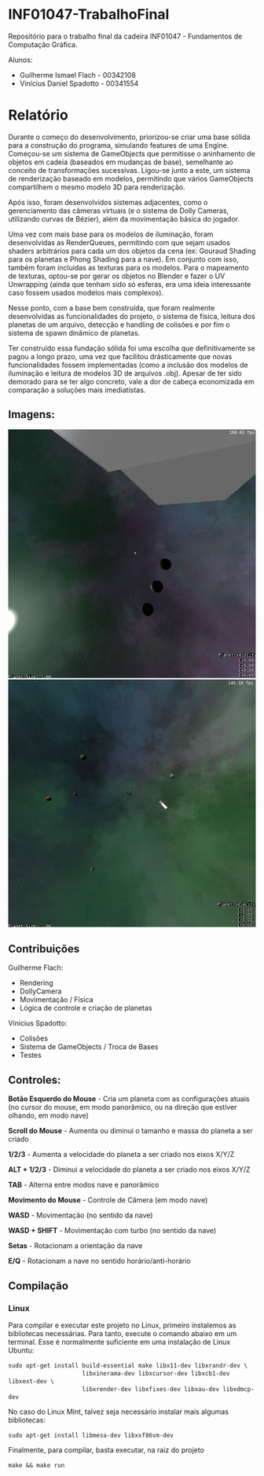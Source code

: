 # INF01047-TrabalhoFinal

Repositório para o trabalho final da cadeira INF01047 - Fundamentos de Computação Gráfica.

Alunos:

- Guilherme Ismael Flach - 00342108
- Vinícius Daniel Spadotto - 00341554

# Relatório

Durante o começo do desenvolvimento, priorizou-se criar uma base sólida para a construção do programa, simulando features de uma Engine. Começou-se um sistema de GameObjects que permitisse o aninhamento de objetos em cadeia (baseados em mudanças de base), semelhante ao conceito de transformações sucessivas. Ligou-se junto a este, um sistema de renderização baseado em modelos, permitindo que vários GameObjects compartilhem o mesmo modelo 3D para renderização.

Após isso, foram desenvolvidos sistemas adjacentes, como o gerenciamento das câmeras virtuais (e o sistema de Dolly Cameras, utilizando curvas de Bézier), além da movimentação básica do jogador.

Uma vez com mais base para os modelos de iluminação, foram desenvolvidas as RenderQueues, permitindo com que sejam usados shaders arbitrários para cada um dos objetos da cena (ex: Gouraud Shading para os planetas e Phong Shading para a nave). Em conjunto com isso, também foram incluidas as texturas para os modelos. Para o mapeamento de texturas, optou-se por gerar os objetos no Blender e fazer o UV Unwrapping (ainda que tenham sido só esferas, era uma ideia interessante caso fossem usados modelos mais complexos).

Nesse ponto, com a base bem construída, que foram realmente desenvolvidas as funcionalidades do projeto, o sistema de física, leitura dos planetas de um arquivo, detecção e handling de colisões e por fim o sistema de spawn dinâmico de planetas.

Ter construído essa fundação sólida foi uma escolha que definitivamente se pagou a longo prazo, uma vez que facilitou drásticamente que novas funcionalidades fossem implementadas (como a inclusão dos modelos de iluminação e leitura de modelos 3D de arquivos .obj). Apesar de ter sido demorado para se ter algo concreto, vale a dor de cabeça economizada em comparação a soluções mais imediatistas.

## Imagens:

![Demonstração 1](https://github.com/Guilherme-Flach/INF01047-TrabalhoFinal/blob/main/Demo1.png?raw=true)
![Demonstração 2](https://github.com/Guilherme-Flach/INF01047-TrabalhoFinal/blob/main/Demo2.png?raw=true)

## Contribuições

Guilherme Flach:

- Rendering
- DollyCamera
- Movimentação / Física
- Lógica de controle e criação de planetas

Vínicius Spadotto:

- Colisões
- Sistema de GameObjects / Troca de Bases
- Testes

## Controles:

**Botão Esquerdo do Mouse** - Cria um planeta com as configurações atuais (no cursor do mouse, em modo panorâmico, ou na direção que estiver olhando, em modo nave)

**Scroll do Mouse** - Aumenta ou diminui o tamanho e massa do planeta a ser criado

**1/2/3** - Aumenta a velocidade do planeta a ser criado nos eixos X/Y/Z

**ALT + 1/2/3** - Diminui a velocidade do planeta a ser criado nos eixos X/Y/Z

**TAB** - Alterna entre modos nave e panorâmico

**Movimento do Mouse** - Controle de Câmera (em modo nave)

**WASD** - Movimentação (no sentido da nave)

**WASD + SHIFT** - Movimentação com turbo (no sentido da nave)

**Setas** - Rotacionam a orientação da nave

**E/Q** - Rotacionam a nave no sentido horário/anti-horário

## Compilação

### Linux

Para compilar e executar este projeto no Linux, primeiro instalemos
as bibliotecas necessárias. Para tanto, execute o comando abaixo em um terminal.
Esse é normalmente suficiente em uma instalação de Linux Ubuntu:

    sudo apt-get install build-essential make libx11-dev libxrandr-dev \
                         libxinerama-dev libxcursor-dev libxcb1-dev libxext-dev \
                         libxrender-dev libxfixes-dev libxau-dev libxdmcp-dev

No caso do Linux Mint, talvez seja necessário instalar mais algumas bibliotecas:

    sudo apt-get install libmesa-dev libxxf86vm-dev

Finalmente, para compilar, basta executar, na raiz do projeto

    make && make run
